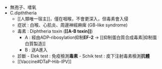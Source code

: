 - 無孢子、嗜氧
- C.dipththeria
	- [[人類唯一宿主]]，僅在咽喉，不會更深入，但毒素會入侵
	- 症狀 : 白喉、心肌炎、周邊神經麻痺 (GB-like syndrome)
	- 毒素 : Diphtheria toxin (**[[A-B toxin]]**)
		- A : 經由ADP-ribosylation抑制**EF-2** -> [[抑制蛋白質合成毒素|抑制蛋白質製造]]
		- B : 送A進入
	- 診斷
			- Elek test : 免疫檢測**毒素**
			- Schik test : 皮下注射毒素檢測**抗體**
	- [[Vaccine#DTaP-Hib-IPV]]
